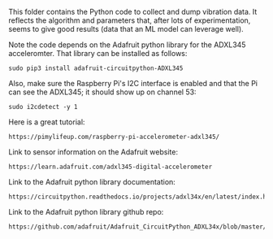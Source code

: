 This folder contains the Python code to collect and dump
vibration data. It reflects the algorithm and parameters
that, after lots of experimentation, seems to give good 
results (data that an ML model can leverage well).

Note the code depends on the Adafruit python library for
the ADXL345 acceleromter. That library can be installed
as follows:

    sudo pip3 install adafruit-circuitpython-ADXL345

Also, make sure the Raspberry Pi's I2C interface is enabled
and that the Pi can see the ADXL345; it should show up
on channel 53:

    sudo i2cdetect -y 1

Here is a great tutorial:

    https://pimylifeup.com/raspberry-pi-accelerometer-adxl345/

Link to sensor information on the Adafruit website:

    https://learn.adafruit.com/adxl345-digital-accelerometer

Link to the Adafruit python library documentation:

    https://circuitpython.readthedocs.io/projects/adxl34x/en/latest/index.html

Link to the Adafruit python library github repo:

    https://github.com/adafruit/Adafruit_CircuitPython_ADXL34x/blob/master/adafruit_adxl34x.py